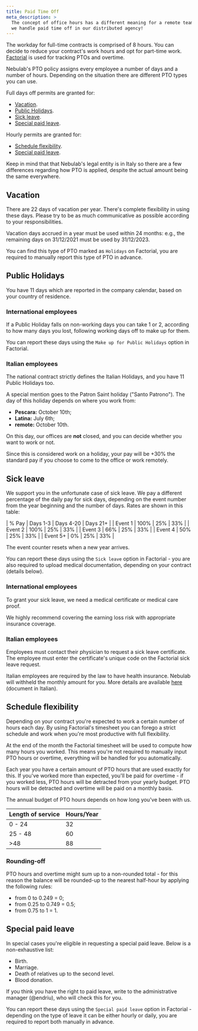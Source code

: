 ```yaml
---
title: Paid Time Off
meta_description: >
  The concept of office hours has a different meaning for a remote team such as Nebulab's. Learn how
  we handle paid time off in our distributed agency!
---
```


The workday for full-time contracts is comprised of 8 hours. You can decide to reduce your
contract's work hours and opt for part-time work. [Factorial](https://factorialhr.com/) is
used for tracking PTOs and overtime.

Nebulab's PTO policy assigns every employee a number of days and a number of hours. Depending
on the situation there are different PTO types you can use.

Full days off permits are granted for:

* [Vacation](#vacation).
* [Public Holidays](#public-holidays).
* [Sick leave](#sick-leave).
* [Special paid leave](#special-paid-leave).

Hourly permits are granted for:

* [Schedule flexibility](#schedule-flexibility).
* [Special paid leave](#special-paid-leave).

Keep in mind that that Nebulab's legal entity is in Italy so there are a few differences regarding
how PTO is applied, despite the actual amount being the same everywhere.

## Vacation

There are 22 days of vacation per year. There's complete flexibility in using these days. Please try
to be as much communicative as possible according to your responsibilities.

Vacation days accrued in a year must be used within 24 months: e.g., the remaining days on
31/12/2021 must be used by 31/12/2023.

You can find this type of PTO marked as `Holidays` on Factorial, you are required to manually report
this type of PTO in advance.

## Public Holidays

You have 11 days which are reported in the company calendar, based on your country of residence.

### International employees

If a Public Holiday falls on non-working days you can take 1 or 2, according to how many days you
lost, following working days off to make up for them.

You can report these days using the `Make up for Public Holidays` option in Factorial.

### Italian employees

The national contract strictly defines the Italian Holidays, and you have 11 Public Holidays too.

A special mention goes to the Patron Saint holiday ("Santo Patrono"). The day of this holiday
depends on where you work from:

- **Pescara:** October 10th;
- **Latina:** July 6th;
- **remote:** October 10th.

On this day, our offices are **not** closed, and you can decide whether you want to work or not.

Since this is considered work on a holiday, your pay will be +30% the standard pay if you choose
to come to the office or work remotely.

## Sick leave

We support you in the unfortunate case of sick leave. We pay a different percentage of the daily pay
for sick days, depending on the event number from the year beginning and the number of days.
Rates are shown in this table:

| % Pay | Days 1-3 | Days 4-20 | Days 21+ |
| Event 1 | 100% | 25% | 33% |
| Event 2 | 100% | 25% | 33% |
| Event 3 | 66% | 25% | 33% |
| Event 4 | 50% | 25% | 33% |
| Event 5+ | 0% | 25% | 33% |

The event counter resets when a new year arrives.

You can report these days using the `Sick leave` option in Factorial - you are also required to upload
medical documentation, depending on your contract (details below).

### International employees

To grant your sick leave, we need a medical certificate or medical care proof.

We highly recommend covering the earning loss risk with appropriate insurance coverage.

### Italian employees

Employees must contact their physician to request a sick leave certificate. The employee must
enter the certificate's unique code on the Factorial sick leave request.

Italian employees are required by the law to have health insurance. Nebulab will withheld the monthly
amount for you.
More details are available [here](https://docs.google.com/document/d/1g_joXaJ1klFvf10JfzlxMTapqV_p73micQj9N0SXAmo/)
(document in Italian).

## Schedule flexibility

Depending on your contract you're expected to work a certain number of hours each day. By using
Factorial's timesheet you can forego a strict schedule and work when you're most productive
with full flexibility.

At the end of the month the Factorial timesheet will be used to compute how many hours you worked.
This means you're not required to manually input PTO hours or overtime, everything will be handled
for you automatically.

Each year you have a certain amount of PTO hours that are used exactly for this. If you've worked
more than expected, you'll be paid for overtime - if you worked less, PTO hours will be detracted
from your yearly budget. PTO hours will be detracted and overtime will be paid on a monthly basis.

The annual budget of PTO hours depends on how long you've been with us.

| Length of service       | Hours/Year |
|-------------------------|------------|
| 0 - 24                  |    32      |
| 25 - 48                 |    60      |
| >48                     |    88      |

### Rounding-off

PTO hours and overtime might sum up to a non-rounded total - for this reason the balance will
be rounded-up to the nearest half-hour by applying the following rules:

- from 0 to 0.249 = 0;
- from 0.25 to 0.749 = 0.5;
- from 0.75 to 1 = 1.

## Special paid leave

In special cases you're eligible in requesting a special paid leave. Below is a non-exhaustive list:

- Birth.
- Marriage.
- Death of relatives up to the second level.
- Blood donation.

If you think you have the right to paid leave, write to the administrative manager (@endriu), who
will check this for you.

You can report these days using the `Special paid leave` option in Factorial - depending on the type
of leave it can be either hourly or daily, you are required to report both manually in advance.
